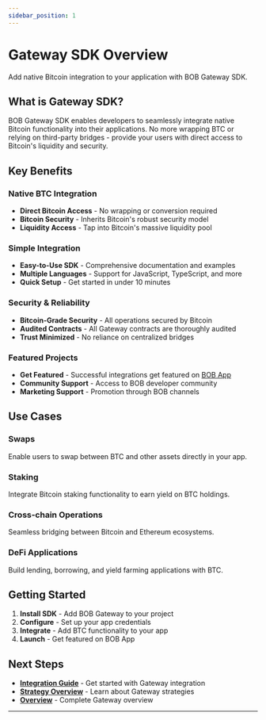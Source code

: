 ```yaml
---
sidebar_position: 1
---
```


# Gateway SDK Overview

Add native Bitcoin integration to your application with BOB Gateway SDK.

## What is Gateway SDK?

BOB Gateway SDK enables developers to seamlessly integrate native Bitcoin functionality into their applications. No more wrapping BTC or relying on third-party bridges - provide your users with direct access to Bitcoin's liquidity and security.

## Key Benefits

### Native BTC Integration
- **Direct Bitcoin Access** - No wrapping or conversion required
- **Bitcoin Security** - Inherits Bitcoin's robust security model
- **Liquidity Access** - Tap into Bitcoin's massive liquidity pool

### Simple Integration
- **Easy-to-Use SDK** - Comprehensive documentation and examples
- **Multiple Languages** - Support for JavaScript, TypeScript, and more
- **Quick Setup** - Get started in under 10 minutes

### Security & Reliability
- **Bitcoin-Grade Security** - All operations secured by Bitcoin
- **Audited Contracts** - All Gateway contracts are thoroughly audited
- **Trust Minimized** - No reliance on centralized bridges

### Featured Projects
- **Get Featured** - Successful integrations get featured on [BOB App](https://app.gobob.xyz/en)
- **Community Support** - Access to BOB developer community
- **Marketing Support** - Promotion through BOB channels

## Use Cases

### Swaps
Enable users to swap between BTC and other assets directly in your app.

### Staking
Integrate Bitcoin staking functionality to earn yield on BTC holdings.

### Cross-chain Operations
Seamless bridging between Bitcoin and Ethereum ecosystems.

### DeFi Applications
Build lending, borrowing, and yield farming applications with BTC.

## Getting Started

1. **Install SDK** - Add BOB Gateway to your project
2. **Configure** - Set up your app credentials
3. **Integrate** - Add BTC functionality to your app
4. **Launch** - Get featured on BOB App

## Next Steps

- **[Integration Guide](./integration.md)** - Get started with Gateway integration
- **[Strategy Overview](./strategy.md)** - Learn about Gateway strategies
- **[Overview](./overview.md)** - Complete Gateway overview

---

